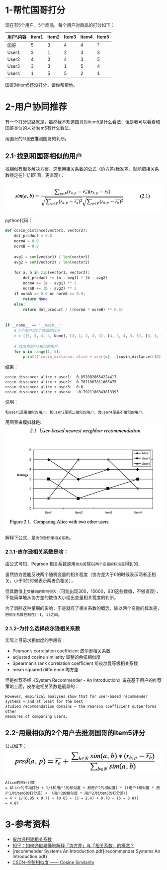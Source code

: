 # 1-帮忙国哥打分
现在有5个用户，5个商品，每个用户对商品的打分如下：


|用户\内容|Item1 |Item2 |Item3 |Item4 |Item5|
|:---|---|---|---|---|---|
|国哥| 5 |3 |4 |4 |<font color='red'>?</font>|
|User1| 3 |1 |2 |3 |3|
|User2| 4 |3 |4 |3 |5|
|User3| 3 |3 |1 |5 |4|
|User4| 1 |5 |5 |2 |1|

国哥对item5还没打分，请你帮帮他。

# 2-用户协同推荐
有一个打分思路就是，虽然我不知道国哥对item5是什么看法，但是我可以看看和国哥类似的人对item5有什么看法。

用国哥的`邻居`去推测国哥的判断。

## 2.1-找到和国哥相似的用户
找相似有很多解决方案，这里用相关系数的公式（协方差/标准差，就能把相关系数锁定在[-1,1]区间，更直观）：

![](imgs/2021-07-29-57FnbZ.png)

python代码：
```python
def cosin_distance(vector1, vector2):
    dot_product = 0.0
    normA = 0.0
    normB = 0.0

    avg1 = sum(vector1) / len(vector1)
    avg2 = sum(vector2) / len(vector2)

    for a, b in zip(vector1, vector2):
        dot_product += (a - avg1) * (b - avg2)
        normA += (a - avg1) ** 2
        normB += (b - avg2) ** 2
    if normA == 0.0 or normB == 0.0:
        return None
    else:
        return dot_product / ((normA * normB) ** 0.5)


if __name__ == '__main__':
    # 5个用户对5个商品的打分
    r = [[5, 3, 4, 4, None], [3, 1, 2, 3, 3], [4, 3, 4, 3, 5], [3, 3, 1, 5, 4], [1, 5, 5, 2, 1]]

    # 找出和用户1相似的用户
    for u in range(1, 5):
        print(f"cosin_distance: alice + user{u}:  {cosin_distance(r[0][:-1], r[u][:-1])}")

```
结果：
```
cosin_distance: alice + user1:  0.8528028654224417
cosin_distance: alice + user2:  0.7071067811865475
cosin_distance: alice + user3:  0.0
cosin_distance: alice + user4:  -0.7921180343813395
```
说明：
```
和user1是最相似的用户，和user2是第二相似的用户，而user4是最不相似的用户。
```
用图表来模拟就是:
![](imgs/2021-07-29-R8SvA5.png)

解释下公式，是`皮尔逊积矩相关系数`。

### 2.1.1-皮尔逊相关系数是啥：

由公式可知，Pearson 相关系数是用`协方差`除以`两个变量的标准差`得到的，

虽然协方差能反映两个随机变量的相关程度（协方差大于0的时候表示两者正相关，小于0的时候表示两者负相关），

但其数值上`受量纲的影响很大`（可能出现300，15000，931这些数值，不够直观），不能简单地从协方差的数值大小给出变量相关程度的判断。

为了消除这种量纲的影响，于是就有了相关系数的概念，除以两个变量的标准差，`把相关系数控制在[-1, 1]之间`。

### 2.1.2-为什么选择皮尔逊相关系数

实际上目前求相似度的手段有：
* Pearson’s correlation coefficient  皮尔逊相关系数
* adjusted cosine similarity 调整的余弦相似度
* Spearman’s rank correlation coefficient 斯皮尔曼等级相关系数
* mean squared difference 均方差

但是推荐圣经《System Recommender - An Introduction》说在基于用户的推荐策略上面，皮尔逊相关系数是最屌的：
```
However, empirical analyses show that for user-based recommender systems – and at least for the best
studied recommendation domains – the Pearson coefficient outperforms other
measures of comparing users.
```


## 2.2-用最相似的2个用户去推测国哥的item5评分
公式如下：
![](imgs/2021-07-29-1xAbMQ.png)

```
Alice的预计分数 
= Alice的平均打分 + 1/(和用户1的相似度 + 和用户2的相似度) * ((用户1相似度 * 用户1对item5的打分差) + （用户2的相似度 * 用户2对item5的打分差）)
= 4 + 1/(0.85 + 0.7) ∗ (0.85 ∗ (3 − 2.4) + 0.70 ∗ (5 − 3.8)) 
= 4.87
```



# 3-参考资料

* [皮尔逊积矩相关系数](https://zh.wikipedia.org/wiki/%E7%9A%AE%E5%B0%94%E9%80%8A%E7%A7%AF%E7%9F%A9%E7%9B%B8%E5%85%B3%E7%B3%BB%E6%95%B0)
* [知乎：如何通俗易懂地解释「协方差」与「相关系数」的概念？](https://www.zhihu.com/question/20852004/answer/16393656)
* [recommender Systems An Introduction.pdf](recommender Systems An Introduction.pdf)
* [CSDN-余弦相似度 —— Cosine Similarity](https://blog.csdn.net/ifnoelse/article/details/7766123)
